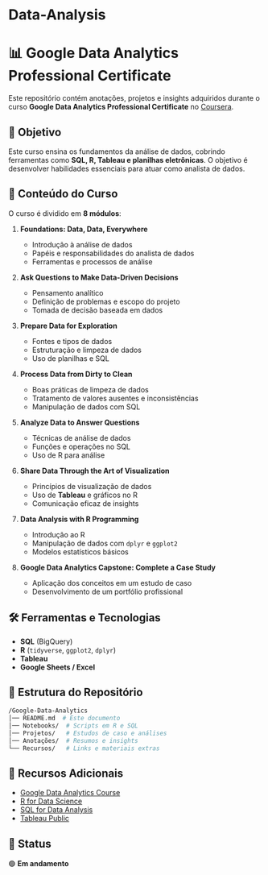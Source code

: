 # Data-Analysis

# 📊 Google Data Analytics Professional Certificate

Este repositório contém anotações, projetos e insights adquiridos durante o curso **Google Data Analytics Professional Certificate** no [Coursera](https://www.coursera.org/professional-certificates/google-data-analytics).

## 🎯 Objetivo  
Este curso ensina os fundamentos da análise de dados, cobrindo ferramentas como **SQL, R, Tableau e planilhas eletrônicas**. O objetivo é desenvolver habilidades essenciais para atuar como analista de dados.

## 📌 Conteúdo do Curso  
O curso é dividido em **8 módulos**:

1. **Foundations: Data, Data, Everywhere**  
   - Introdução à análise de dados  
   - Papéis e responsabilidades do analista de dados  
   - Ferramentas e processos de análise  

2. **Ask Questions to Make Data-Driven Decisions**  
   - Pensamento analítico  
   - Definição de problemas e escopo do projeto  
   - Tomada de decisão baseada em dados  

3. **Prepare Data for Exploration**  
   - Fontes e tipos de dados  
   - Estruturação e limpeza de dados  
   - Uso de planilhas e SQL  

4. **Process Data from Dirty to Clean**  
   - Boas práticas de limpeza de dados  
   - Tratamento de valores ausentes e inconsistências  
   - Manipulação de dados com SQL  

5. **Analyze Data to Answer Questions**  
   - Técnicas de análise de dados  
   - Funções e operações no SQL  
   - Uso de R para análise  

6. **Share Data Through the Art of Visualization**  
   - Princípios de visualização de dados  
   - Uso de **Tableau** e gráficos no R  
   - Comunicação eficaz de insights  

7. **Data Analysis with R Programming**  
   - Introdução ao R  
   - Manipulação de dados com `dplyr` e `ggplot2`  
   - Modelos estatísticos básicos  

8. **Google Data Analytics Capstone: Complete a Case Study**  
   - Aplicação dos conceitos em um estudo de caso  
   - Desenvolvimento de um portfólio profissional  

## 🛠️ Ferramentas e Tecnologias  
- **SQL** (BigQuery)  
- **R** (`tidyverse`, `ggplot2`, `dplyr`)  
- **Tableau**  
- **Google Sheets / Excel**  

## 📂 Estrutura do Repositório  
```bash
/Google-Data-Analytics
│── README.md  # Este documento
│── Notebooks/  # Scripts em R e SQL
│── Projetos/   # Estudos de caso e análises
│── Anotações/  # Resumos e insights
└── Recursos/   # Links e materiais extras
```



## 📖 Recursos Adicionais  
- [Google Data Analytics Course](https://www.coursera.org/professional-certificates/google-data-analytics)  
- [R for Data Science](https://r4ds.had.co.nz/)  
- [SQL for Data Analysis](https://mode.com/sql-tutorial/)  
- [Tableau Public](https://public.tableau.com/)  

## 📌 Status  
🟢 **Em andamento** 
